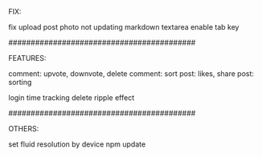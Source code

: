 FIX:

fix upload post photo not updating
markdown textarea enable tab key

##########################################

FEATURES:

comment: upvote, downvote, delete
comment: sort
post: likes, share
post: sorting

login time tracking
delete ripple effect


##########################################

OTHERS:

set fluid resolution by device
npm update

